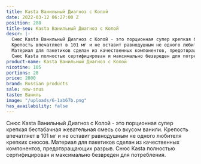 ```yaml
---
title: Kasta Ванильный Диагноз с Колой
date: 2022-03-12 06:27:00 Z
position: 288
title-seo: Kasta Ванильный Диагноз с Колой
descr: |-
  Снюс Kasta Ванильный Диагноз с Колой - это порционная супер крепкая бестабачная жевательная смесь со вкусом ванили.
  Крепость впечатляет в 101 мг и не оставит равнодушным не одного любителя крепких снюсов.
  Материал для пакетиков сделан из качественных компонентов, предотвращающих разрыв.
  Снюс Kasta полностью сертифицирован и максимально безвреден для потребления.
product-name: Kasta Ванильный Диагноз с Колой
nicotine: 105
portions: 20
price: 2800
brand: Russian products
sale: new-snus
taste: Ваниль
image: "/uploads/6-1ab67b.png"
has_availability: false
---
```


Снюс Kasta Ванильный Диагноз с Колой - это порционная супер крепкая бестабачная жевательная смесь со вкусом ванили.
Крепость впечатляет в 101 мг и не оставит равнодушным не одного любителя крепких снюсов.
Материал для пакетиков сделан из качественных компонентов, предотвращающих разрыв.
Снюс Kasta полностью сертифицирован и максимально безвреден для потребления.